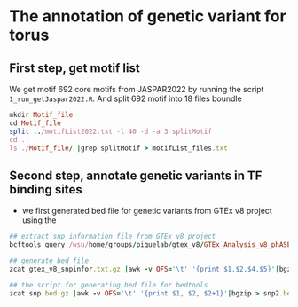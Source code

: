 # The annotation of genetic variant for torus 

## First step, get motif list 
We get motif 692 core motifs from JASPAR2022 by running the script `1_run_getJaspar2022.R`. And split 692 motif into 18 files boundle
```ruby
mkdir Motif_file
cd Motif_file
split ../motifList2022.txt -l 40 -d -a 3 splitMotif
cd ..
ls ./Motif_file/ |grep splitMotif > motifList_files.txt
```

## Second step, annotate genetic variants in TF binding sites  
- we first generated bed file for genetic variants from GTEx v8 project using the 
```ruby
## extract snp information file from GTEx v8 project
bcftools query /wsu/home/groups/piquelab/gtex_v8/GTEx_Analysis_v8_phASER/phASER_GTEx_v8_merged.vcf.gz -f '%CHROM\t%POS\t%ID\t%REF\t%ALT\n' | bgzip > gtex_v8_snpinfor.txt.gz &

## generate bed file
zcat gtex_v8_snpinfor.txt.gz |awk -v OFS='\t' '{print $1,$2,$4,$5}'|bgzip > snp.bed.gz &

## the script for generating bed file for bedtools 
zcat snp.bed.gz |awk -v OFS='\t' '{print $1, $2, $2+1}'|bgzip > snp2.bed.gz & 

```
